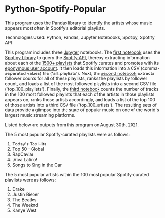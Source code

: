# Python-Spotify-Popular
This program uses the Pandas library to identify the artists whose music appears most often in Spotify's editorial playlists.

Technologies Used: Python, Pandas, Jupyter Notebooks, Spotipy, Spotify API

This program includes three [Jupyter](https://jupyter.org/) notebooks. The [first notebook](https://github.com/finnwurtz/Python-Spotify-Popular/blob/master/Playlist_Finder.ipynb) uses the [Spotipy Library](https://spotipy.readthedocs.io/en/2.16.0/) to query the [Spotify API](https://developer.spotify.com/documentation/web-api/reference/), thereby extracting information about each of the [1500+ playlists](https://open.spotify.com/user/spotify/playlists) that Spotify curates and promotes with its [eponymous user account](https://open.spotify.com/user/spotify). It then loads this information into a CSV (comma-separated values) file ('all_playlists'). Next, the [second notebook](https://github.com/finnwurtz/Python-Spotify-Popular/blob/master/Playlist_Merge.ipynb) extracts follower counts for all of these playlists, ranks the playlists by follower count, and loads a list of the most followed playlists into a second CSV file ('top_100_playlists'). Finally, the [third notebook](https://github.com/finnwurtz/Python-Spotify-Popular/blob/master/Artist_Finder.ipynb) counts the number of tracks in the 100 most followed playlists that each of the artists in those playlists appears on, ranks those artists accordingly, and loads a list of the top 100 of those artists into a third CSV file ('top_100_artists'). The resulting sets of data provide a glimpse into the state of popular music on one of the world's largest music streaming platforms.

Listed below are outputs from this program on August 30th, 2021.

The 5 most popular Spotify-curated playlists were as follows:
1. Today's Top Hits
2. Top 50 - Global
3. RapCaviar
4. ¡Viva Latino!
5. Songs to Sing in the Car

The 5 most popular artists within the 100 most popular Spotify-curated playlists were as follows:
1. Drake
2. Justin Bieber
3. The Beatles
4. The Weeknd
5. Kanye West
